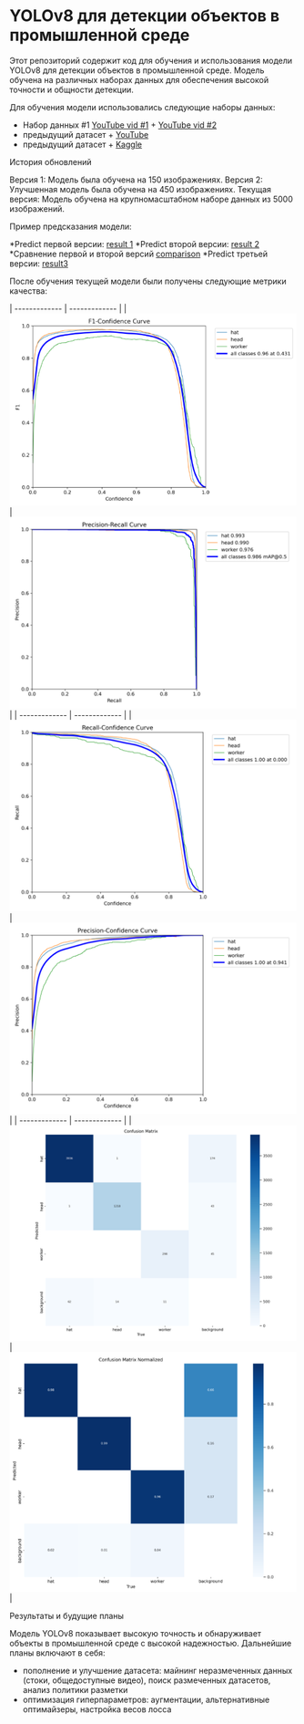 # YOLOv8 для детекции объектов в промышленной среде

Этот репозиторий содержит код для обучения и использования модели YOLOv8 для детекции объектов в промышленной среде. Модель обучена на различных наборах данных для обеспечения высокой точности и общности детекции.

Для обучения модели использовались следующие наборы данных:

* Набор данных #1  [YouTube vid #1](https://www.youtube.com/watch?v=JxHINzz2alM&t=1s) + [YouTube vid #2](https://www.youtube.com/watch?v=Y1g1eTcpKSo&t=1s)
* предыдущий датасет + [YouTube](https://www.youtube.com/watch?v=GxHLwFU903o&t=7s) 
* предыдущий датасет + [Kaggle](https://www.kaggle.com/datasets/andrewmvd/hard-hat-detection)

История обновлений

Версия 1: Модель была обучена на 150 изображениях.
Версия 2: Улучшенная модель была обучена на 450 изображениях.
Текущая версия: Модель обучена на крупномасштабном наборе данных из 5000 изображений.

Пример предсказания модели:

*Predict первой версии: [result 1](https://drive.google.com/file/d/1xwsO57o0WsZ6MUl9PymYGZDIpfv56Z1v/view?usp=sharing)
*Predict второй версии: [result 2](https://drive.google.com/file/d/1cTyRh7RDxs5lxTDHKRfMq0KuPth1hHxk/view?usp=sharing)
*Сравнение первой и второй версий [comparison](https://drive.google.com/file/d/1bq2xsndV-H62lCvBp8B3ZhaAaID785DF/view?usp=sharing)
*Predict третьей версии: [result3](https://drive.google.com/file/d/1txo49_ihh9pyMkmLjqDl1roWpvvFRLKl/view?usp=sharing)


После обучения текущей модели были получены следующие метрики качества:

| -------------     | -------------     |
| ![](F1_curve.png) | ![](PR_curve.png) |
| ------------- | ------------- |
| ![](R_curve.png) | ![](P_curve.png) |
| ------------- | ------------- |
| ![](confusion_matrix.png) | ![](confusion_matrix_n.png) |


Результаты и будущие планы

Модель YOLOv8 показывает высокую точность и обнаруживает объекты в промышленной среде с высокой надежностью. 
Дальнейшие планы включают в себя: 
- пополнение и улучшение датасета: майнинг неразмеченных данных (стоки, общедоступные видео), поиск размеченных датасетов, анализ политики разметки
- оптимизация гиперпараметров: аугментации, альтернативные оптимайзеры, настройка весов лосса
